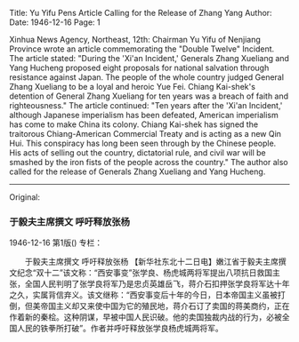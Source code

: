 Title: Yu Yifu Pens Article Calling for the Release of Zhang Yang
Author: 
Date: 1946-12-16
Page: 1

Xinhua News Agency, Northeast, 12th: Chairman Yu Yifu of Nenjiang Province wrote an article commemorating the "Double Twelve" Incident. The article stated: "During the 'Xi'an Incident,' Generals Zhang Xueliang and Yang Hucheng proposed eight proposals for national salvation through resistance against Japan. The people of the whole country judged General Zhang Xueliang to be a loyal and heroic Yue Fei. Chiang Kai-shek's detention of General Zhang Xueliang for ten years was a breach of faith and righteousness." The article continued: "Ten years after the 'Xi'an Incident,' although Japanese imperialism has been defeated, American imperialism has come to make China its colony. Chiang Kai-shek has signed the traitorous Chiang-American Commercial Treaty and is acting as a new Qin Hui. This conspiracy has long been seen through by the Chinese people. His acts of selling out the country, dictatorial rule, and civil war will be smashed by the iron fists of the people across the country." The author also called for the release of Generals Zhang Xueliang and Yang Hucheng.



<hr /> 

Original: 


### 于毅夫主席撰文  呼吁释放张杨

1946-12-16
第1版()
专栏：

　　于毅夫主席撰文
    呼吁释放张杨
    【新华社东北十二日电】嫩江省于毅夫主席撰文纪念“双十二”该文称：“西安事变”张学良、杨虎城两将军提出八项抗日救国主张，全国人民判明了张学良将军乃是忠贞英雄岳飞，蒋介石扣押张学良将军达十年之久，实属背信弃义。该文继称：“西安事变后十年的今日，日本帝国主义虽被打倒，但美帝国主义却又来使中国为它的殖民地，蒋介石订了卖国的蒋美商约，正在作着新的秦桧。这种阴谋，早被中国人民识破。他的卖国独裁内战的行为，必被全国人民的铁拳所打破”。作者并呼吁释放张学良杨虎城两将军。
